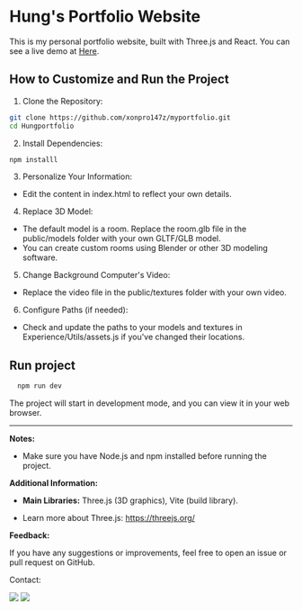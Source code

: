 # Hung's Portfolio Website

  This is my personal portfolio website, built with Three.js and React. You can see a live demo at [Here](khoa-portfolio-phi.vercel.app).

## How to Customize and Run the Project


1. Clone the Repository:

  ```bash
  git clone https://github.com/xonpro147z/myportfolio.git
  cd Hungportfolio 
  ```

2. Install Dependencies:

  ```bash
  npm installl
  ```

3. Personalize Your Information:

  - Edit the content in index.html to reflect your own details.

4. Replace 3D Model:

- The default model is a room. Replace the room.glb file in the public/models folder with your own GLTF/GLB model.
- You can create custom rooms using Blender or other 3D modeling software.

5. Change Background Computer's Video:

- Replace the video file in the public/textures folder with your own video.

6. Configure Paths (if needed):

- Check and update the paths to your models and textures in Experience/Utils/assets.js if you've changed their locations.

## Run project

  ```bash
    npm run dev
  ```

The project will start in development mode, and you can view it in your web browser.

<hr>

<b>Notes:</b>

- Make sure you have Node.js and npm installed before running the project.

<b>Additional Information:</b>

- <b>Main Libraries:</b> Three.js (3D graphics), Vite (build library).

- Learn more about Three.js: https://threejs.org/

<b>Feedback:</b>

If you have any suggestions or improvements, feel free to open an issue or pull request on GitHub.

Contact:

<p align="left">

<a href="https://www.facebook.com/Phamduykhoa1303/"><img src="https://img.icons8.com/external-justicon-lineal-color-justicon/64/000000/external-facebook-social-media-justicon-lineal-color-justicon.png"/></a>
<a href="https://www.instagram.com/devphampham/"><img src="https://img.icons8.com/external-justicon-lineal-color-justicon/64/000000/external-instagram-social-media-justicon-lineal-color-justicon.png"/></a>
<!-- <a href = "https://www.youtube.com/channel/UCATyHQg-QELlS5TvRdhn0vQ"><img src="https://img.icons8.com/external-justicon-lineal-color-justicon/64/000000/external-youtube-social-media-justicon-lineal-color-justicon.png"/></a> -->
</p>
